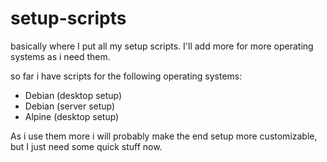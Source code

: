 # setup-scripts
basically where I put all my setup scripts. I'll add more for more operating systems as i need them.

so far i have scripts for the following operating systems:

- Debian (desktop setup)
- Debian (server setup)
- Alpine (desktop setup)

As i use them more i will probably make the end setup more customizable, but I just need some quick stuff now.
